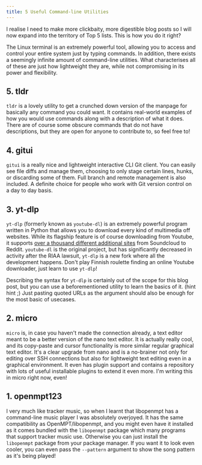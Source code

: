 ```yaml
---
title: 5 Useful Command-line Utilities
---
```


I realise I need to make more clickbaity, more digestible blog posts so I will now expand into the territory of Top 5 lists. This is how you do it right?

The Linux terminal is an extremely powerful tool, allowing you to access and control your entire system just by typing commands. In addition, there exists a seemingly infinite amount of command-line utilities. What characterises all of these are just how lightweight they are, while not compromising in its power and flexibility.

<!--more-->

## 5. tldr
`tldr` is a lovely utility to get a crunched down version of the manpage for basically any command you could want. It contains real-world examples of how you would use commands along with a description of what it does. There are of course some obscure commands that do not have descriptions, but they are open for anyone to contribute to, so feel free to!

## 4. gitui
`gitui` is a really nice and lightweight interactive CLI Git client. You can easily see file diffs and manage them, choosing to only stage certain lines, hunks, or discarding some of them. Full branch and remote management is also included. A definite choice for people who work with Git version control on a day to day basis.

## 3. yt-dlp
`yt-dlp` (formerly known as `youtube-dl`) is an extremely powerful program written in Python that allows you to download every kind of multimedia off websites. While its flagship feature is of course downloading from Youtube, it supports [over a thousand different additional sites](https://github.com/yt-dlp/yt-dlp/blob/master/supportedsites.md) from Soundcloud to Reddit. `youtube-dl` is the original project, but has significantly decreased in activity after the RIAA lawsuit, `yt-dlp` is a new fork where all the development happens. Don't play Finnish roulette finding an online Youtube downloader, just learn to use `yt-dlp`!

Describing the syntax for `yt-dlp` is certainly out of the scope for this blog post, but you can use a beforementioned utility to learn the basics of it. (hint hint ;) Just pasting quoted URLs as the argument should also be enough for the most basic of usecases.

## 2. micro
`micro` is, in case you haven't made the connection already, a text editor meant to be a better version of the nano text editor. It is actually really cool, and its copy-paste and cursor functionality is more similar regular graphical text editor. It's a clear upgrade from nano and is a no-brainer not only for editing over SSH connections but also for lightweight text editing even in a graphical environment. It even has plugin support and contains a repository with lots of useful installable plugins to extend it even more. I'm writing this in micro right now, even!

## 1. openmpt123
I very much like tracker music, so when I learnt that libopenmpt has a command-line music player I was absolutely overjoyed. It has the same compatibility as OpenMPT/libopenmpt, and you might even have it installed as it comes bundled with the `libopenmpt` package which many programs that support tracker music use. Otherwise you can just install the `libopenmpt` package from your package manager. If you want it to look even cooler, you can even pass the `--pattern` argument to show the song pattern as it's being played!
